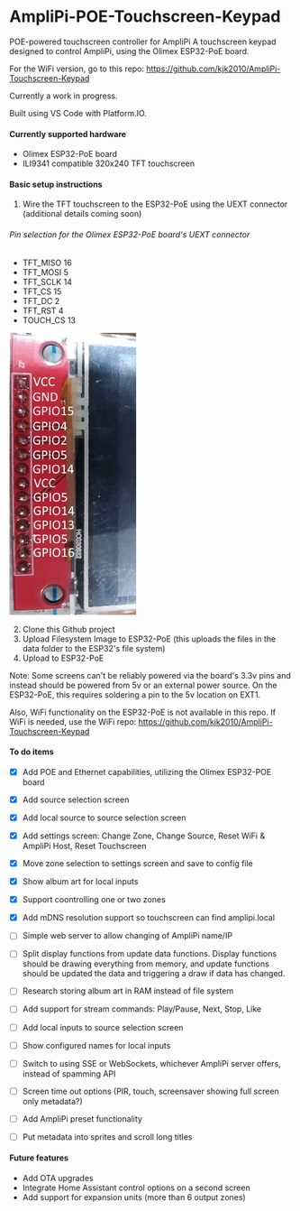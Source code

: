 # AmpliPi-POE-Touchscreen-Keypad
POE-powered touchscreen controller for AmpliPi
A touchscreen keypad designed to control AmpliPi, using the Olimex ESP32-PoE board.

For the WiFi version, go to this repo: https://github.com/kjk2010/AmpliPi-Touchscreen-Keypad

Currently a work in progress.

Built using VS Code with Platform.IO.

#### Currently supported hardware
- Olimex ESP32-PoE board
- ILI9341 compatible 320x240 TFT touchscreen

#### Basic setup instructions
1. Wire the TFT touchscreen to the ESP32-PoE using the UEXT connector (additional details coming soon)

###### Pin selection for the Olimex ESP32-PoE board's UEXT connector
- TFT_MISO 16
- TFT_MOSI  5
- TFT_SCLK 14
- TFT_CS   15
- TFT_DC    2
- TFT_RST   4
- TOUCH_CS 13

![alt text](https://github.com/kjk2010/AmpliPi-Touchscreen-Keypad/blob/main/docs/ESP32-to-TFT-pin-assignment.jpg?raw=true)

2. Clone this Github project
3. Upload Filesystem Image to ESP32-PoE (this uploads the files in the data folder to the ESP32's file system)
4. Upload to ESP32-PoE

Note: Some screens can't be reliably powered via the board's 3.3v pins and instead should be powered from 5v or an external power source. On the ESP32-PoE, this requires soldering a pin to the 5v location on EXT1.

Also, WiFi functionality on the ESP32-PoE is not available in this repo. If WiFi is needed, use the WiFi repo: https://github.com/kjk2010/AmpliPi-Touchscreen-Keypad 

#### To do items
- [x] Add POE and Ethernet capabilities, utilizing the Olimex ESP32-POE board
- [x] Add source selection screen
- [x] Add local source to source selection screen
- [x] Add settings screen: Change Zone, Change Source, Reset WiFi & AmpliPi Host, Reset Touchscreen
- [x] Move zone selection to settings screen and save to config file
- [x] Show album art for local inputs
- [x] Support coontrolling one or two zones
- [x] Add mDNS resolution support so touchscreen can find amplipi.local
- [ ] Simple web server to allow changing of AmpliPi name/IP
- [ ] Split display functions from update data functions. Display functions should be drawing everything from memory, and update functions should be updated the data and triggering a draw if data has changed.
- [ ] Research storing album art in RAM instead of file system
- [ ] Add support for stream commands: Play/Pause, Next, Stop, Like
- [ ] Add local inputs to source selection screen
- [ ] Show configured names for local inputs
- [ ] Switch to using SSE or WebSockets, whichever AmpliPi server offers, instead of spamming API
- [ ] Screen time out options (PIR, touch, screensaver showing full screen only metadata?)
- [ ] Add AmpliPi preset functionality
- [ ] Put metadata into sprites and scroll long titles


#### Future features
- Add OTA upgrades
- Integrate Home Assistant control options on a second screen
- Add support for expansion units (more than 6 output zones)
